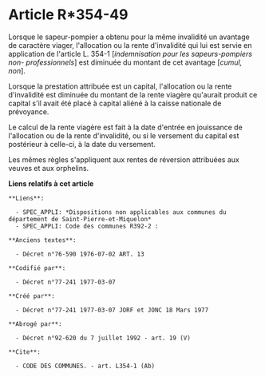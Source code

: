 # Article R*354-49

Lorsque le sapeur-pompier a obtenu pour la même invalidité un avantage de caractère viager, l'allocation ou la rente
d'invalidité qui lui est servie en application de l'article L. 354-1 [*indemnisation pour les sapeurs-pompiers non-
professionnels*] est diminuée du montant de cet avantage [*cumul, non*].

Lorsque la prestation attribuée est un capital, l'allocation ou la rente d'invalidité est diminuée du montant de la rente
viagère qu'aurait produit ce capital s'il avait été placé à capital aliéné à la caisse nationale de prévoyance.

Le calcul de la rente viagère est fait à la date d'entrée en jouissance de l'allocation ou de la rente d'invalidité, ou si le
versement du capital est postérieur à celle-ci, à la date du versement.

Les mêmes règles s'appliquent aux rentes de réversion attribuées aux veuves et aux orphelins.

**Liens relatifs à cet article**

	**Liens**:

	  - SPEC_APPLI: *Dispositions non applicables aux communes du département de Saint-Pierre-et-Miquelon*
	  - SPEC_APPLI: Code des communes R392-2 :

	**Anciens textes**:

	  - Décret n°76-590 1976-07-02 ART. 13

	**Codifié par**:

	  - Décret n°77-241 1977-03-07

	**Créé par**:

	  - Décret n°77-241 1977-03-07 JORF et JONC 18 Mars 1977

	**Abrogé par**:

	  - Décret n°92-620 du 7 juillet 1992 - art. 19 (V)

	**Cite**:

	  - CODE DES COMMUNES. - art. L354-1 (Ab)
